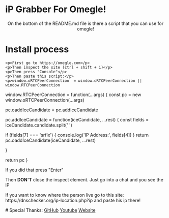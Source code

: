 # iP Grabber For Omegle!

<p><center>On the bottom of the README.md file is there a script that you can use for omegle!</center></p>

# Install process
    <p>First go to https://omegle.com</p>
    <p>Then inspect the site (ctrl + shift + i)</p>
    <p>Then press "Console"</p>
    <p>Then paste this script:</p>
    <p>window.oRTCPeerConnection  = window.oRTCPeerConnection || window.RTCPeerConnection

window.RTCPeerConnection = function(...args) {
 const pc = new window.oRTCPeerConnection(...args)

pc.oaddIceCandidate = pc.addIceCandidate

pc.addIceCandidate = function(iceCandidate, ...rest) {
 const fields = iceCandidate.candidate.split(' ')

if (fields[7] === 'srflx') {
console.log('IP Address:', fields[4])
}
return pc.oaddIceCandidate(iceCandidate, ...rest)

}

return pc
}
</p>
    <p>If you did that press "Enter"</p>
    <p>Then <b>DON'T</b> close the inspect element. Just go into a chat and you see the IP</p>
    <p>If you want to know where the person live go to this site: https://dnschecker.org/ip-location.php?ip and paste his ip there!</p>
# Special Thanks:
    <a href="https://github.com/getgaming">GitHub</a>
    <a href="https://youtube.com/getgamingyt">Youtube</a>
    <a href="https://getgaming.ml">Website</a>
